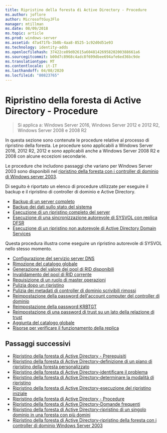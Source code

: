 ```yaml
---
title: Ripristino della foresta di Active Directory - Procedure
ms.author: joflore
author: MicrosoftGuyJFlo
manager: mtillman
ms.date: 08/09/2018
ms.topic: article
ms.prod: windows-server
ms.assetid: 47a471fb-3b0b-4aa8-8525-1c92d0d51e93
ms.technology: identity-adds
ms.openlocfilehash: 37422ce09d02615a6048142695820200388661a6
ms.sourcegitcommit: b00d7c8968c4adc8f699dbee694afe6ed36bc9de
ms.translationtype: MT
ms.contentlocale: it-IT
ms.lasthandoff: 04/08/2020
ms.locfileid: "80823765"
---
```

# <a name="ad-forest-recovery---procedures"></a>Ripristino della foresta di Active Directory - Procedure

>Si applica a: Windows Server 2016, Windows Server 2012 e 2012 R2, Windows Server 2008 e 2008 R2

In questa sezione sono contenute le procedure relative al processo di ripristino della foresta. Le procedure sono applicabili a Windows Server 2016, 2012 R2, 2012 e sono applicabili anche a Windows Server 2008 R2 e 2008 con alcune eccezioni secondarie.

Le procedure che includono passaggi che variano per Windows Server 2003 sono disponibili nel [ripristino della foresta con i controller di dominio di Windows server 2003](AD-Forest-Recovery-Windows-Server-2003.md).  

Di seguito è riportato un elenco di procedure utilizzate per eseguire il backup e il ripristino di controller di dominio e Active Directory.

- [Backup di un server completo](AD-Forest-Recovery-Backing-up-a-Full-Server.md)  
- [Backup dei dati sullo stato del sistema](AD-Forest-Recovery-Backing-up-System-State.md)  
- [Esecuzione di un ripristino completo del server](AD-Forest-Recovery-Perform-a-Full-Recovery.md)  
- [Esecuzione di una sincronizzazione autorevole di SYSVOL con replica DFSR](AD-Forest-Recovery-Authoritative-Recovery-SYSVOL.md)
- [Esecuzione di un ripristino non autorevole di Active Directory Domain Services](AD-Forest-Recovery-Nonauthoritative-Restore.md)  

Questa procedura illustra come eseguire un ripristino autorevole di SYSVOL nello stesso momento.  

- [Configurazione del servizio server DNS](AD-Forest-Recovery-Configure-DNS.md)  
- [Rimozione del catalogo globale](AD-Forest-Recovery-Remove-GC.md)  
- [Generazione del valore dei pool di RID disponibili](AD-Forest-Recovery-Raise-RID-Pool.md)  
- [Invalidamento del pool di RID corrente](AD-Forest-Recovery-Invaildate-RID-Pool.md)  
- [Requisizione di un ruolo di master operazioni](AD-Forest-Recovery-Seizing-Operations-Master-Role.md)  
- [Pulizia dopo un ripristino](AD-Forest-Recovery-Cleanup.md)
- [Pulizia dei metadati di controller di dominio scrivibili rimossi](AD-Forest-Recovery-Cleaning-Metadata.md)  
- [Reimpostazione della password dell'account computer del controller di dominio](AD-Forest-Recovery-Reset-Computer-Account-DC.md)  
- [Reimpostazione della password KRBTGT](AD-Forest-Recovery-Resetting-the-krbtgt-password.md)  
- [Reimpostazione di una password di trust su un lato della relazione di trust](AD-Forest-Recovery-Reset-Trust.md)  
- [Aggiunta del catalogo globale](AD-Forest-Recovery-Add-GC.md)  
- [Risorse per verificare il funzionamento della replica](AD-Forest-Recovery-Verify-Replication.md)  

## <a name="next-steps"></a>Passaggi successivi

- [Ripristino della foresta di Active Directory - Prerequisiti](AD-Forest-Recovery-Prerequisties.md)  
- [Ripristino della foresta di Active Directory-definizione di un piano di ripristino della foresta personalizzato](AD-Forest-Recovery-Devising-a-Plan.md)  
- [Ripristino della foresta di Active Directory-identificare il problema](AD-Forest-Recovery-Identify-the-Problem.md)
- [Ripristino della foresta di Active Directory-determinare la modalità di ripristino](AD-Forest-Recovery-Determine-how-to-Recover.md)
- [Ripristino della foresta di Active Directory-esecuzione del ripristino iniziale](AD-Forest-Recovery-Perform-initial-recovery.md)  
- [Ripristino della foresta di Active Directory - Procedure](AD-Forest-Recovery-Procedures.md)  
- [Ripristino della foresta di Active Directory-Domande frequenti](AD-Forest-Recovery-FAQ.md)  
- [Ripristino della foresta di Active Directory-ripristino di un singolo dominio in una foresta con più domini](AD-Forest-Recovery-Single-Domain-in-Multidomain-Recovery.md)  
- [Ripristino della foresta di Active Directory-ripristino della foresta con i controller di dominio Windows Server 2003](AD-Forest-Recovery-Windows-Server-2003.md) 
